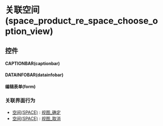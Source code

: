 # 关联空间(space_product_re_space_choose_option_view)  <!-- {docsify-ignore-all} -->



## 控件
#### CAPTIONBAR(captionbar)
#### DATAINFOBAR(datainfobar)
#### 编辑表单(form)


### 关联界面行为
  * [空间(SPACE)](module/Wiki/space) : [视图_确定](module/Wiki/space#界面行为)
  * [空间(SPACE)](module/Wiki/space) : [视图_取消](module/Wiki/space#界面行为)

<script>
 const { createApp } = Vue
  createApp({
    data() {
      return {

      }
    }
  }).use(ElementPlus).mount('#app')
</script>